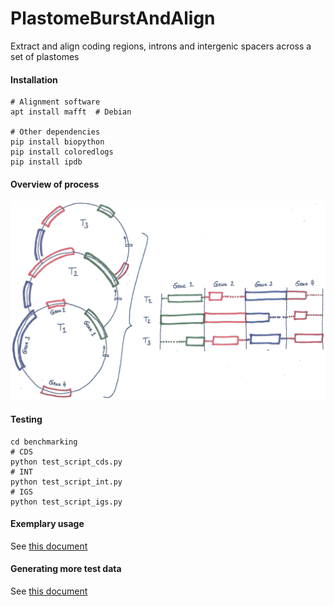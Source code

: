 # PlastomeBurstAndAlign
Extract and align coding regions, introns and intergenic spacers across a set of plastomes

#### Installation
```
# Alignment software
apt install mafft  # Debian

# Other dependencies
pip install biopython
pip install coloredlogs
pip install ipdb
```

#### Overview of process
![](docs/PlastomeBurstAndAlign_ProcessOverview.png)

#### Testing
```
cd benchmarking
# CDS
python test_script_cds.py
# INT
python test_script_int.py
# IGS
python test_script_igs.py
```

#### Exemplary usage
See [this document](docs/exemplary_usage.md)


#### Generating more test data
See [this document](docs/generating_test_data.md)

